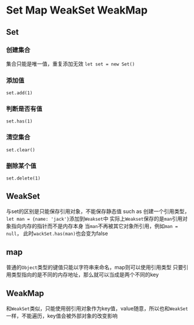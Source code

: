 # Set Map WeakSet WeakMap

## Set
### 创建集合
集合只能是唯一值，重复添加无效
`let set = new Set()`

### 添加值
`set.add(1)`

### 判断是否有值
`set.has(1)`

### 清空集合
`set.clear()`

### 删除某个值
`set.delete(1)`

## WeakSet
与set的区别是只能保存引用对象，不能保存静态值
such as
创建一个引用类型，`let man = {name: 'jack'}`添加到`Weakset`中
实际上`Weakset`保存的是`man`引用对象指向内存的指针而不是内存本身
当`man`不再被其它对象所引用，例如`man = null`，
此时`wackSet.has(man)`也会变为false

## map
普通的`Object`类型的键值只能以字符串来命名，map则可以使用引用类型
只要引用类型指向的是不同的内存地址，那么就可以当成是两个不同的key

## WeakMap
和`WeakSet`类似，只能使用弱引用对象作为key值，value随意，所以也和`WeakSet`一样，不能遍历，key值会被外部对象的改变影响

